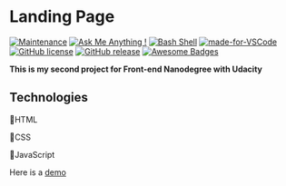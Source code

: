 # Landing Page
[![Maintenance](https://img.shields.io/badge/Maintained%3F-yes-green.svg)](https://GitHub.com/Naereen/StrapDown.js/graphs/commit-activity) [![Ask Me Anything !](https://img.shields.io/badge/Ask%20me-anything-1abc9c.svg)](https://GitHub.com/Naereen/ama) [![Bash Shell](https://badges.frapsoft.com/bash/v1/bash.png?v=103)](https://github.com/ellerbrock/open-source-badges/) [![made-for-VSCode](https://img.shields.io/badge/Made%20for-VSCode-1f425f.svg)](https://code.visualstudio.com/) [![GitHub license](https://img.shields.io/github/license/Naereen/StrapDown.js.svg)](https://github.com/Naereen/StrapDown.js/blob/master/LICENSE) [![GitHub release](https://img.shields.io/github/release/Naereen/StrapDown.js.svg)](https://GitHub.com/Naereen/StrapDown.js/releases/) [![Awesome Badges](https://img.shields.io/badge/badges-awesome-green.svg)](https://github.com/Naereen/badges) 

**This is my second project for Front-end Nanodegree with Udacity** 

## Technologies

:orange_heart:HTML

:blue_heart:CSS

:yellow_heart:JavaScript

Here is a [demo]( https://norah303.github.io/landing-page/.)

